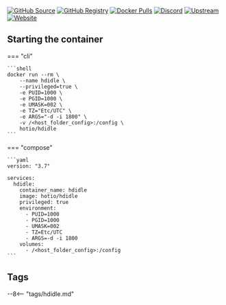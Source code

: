[![GitHub Source](https://img.shields.io/badge/github-source-ffb64c?style=flat-square&logo=github&logoColor=white&labelColor=757575)](https://github.com/hotio/hdidle)
[![GitHub Registry](https://img.shields.io/badge/github-registry-ffb64c?style=flat-square&logo=github&logoColor=white&labelColor=757575)](https://github.com/orgs/hotio/packages/container/package/hdidle)
[![Docker Pulls](https://img.shields.io/docker/pulls/hotio/hdidle?color=ffb64c&style=flat-square&label=pulls&logo=docker&logoColor=white&labelColor=757575)](https://hub.docker.com/r/hotio/hdidle)
[![Discord](https://img.shields.io/discord/610068305893523457?style=flat-square&color=ffb64c&label=discord&logo=discord&logoColor=white&labelColor=757575)](https://hotio.dev/discord)
[![Upstream](https://img.shields.io/badge/upstream-project-ffb64c?style=flat-square&labelColor=757575)](https://github.com/adelolmo/hd-idle)
[![Website](https://img.shields.io/badge/website-hotio.dev-ffb64c?style=flat-square&labelColor=757575)](https://hotio.dev/containers/hdidle)

## Starting the container

=== "cli"

    ```shell
    docker run --rm \
        --name hdidle \
        --privileged=true \
        -e PUID=1000 \
        -e PGID=1000 \
        -e UMASK=002 \
        -e TZ="Etc/UTC" \
        -e ARGS="-d -i 1800" \
        -v /<host_folder_config>:/config \
        hotio/hdidle
    ```

=== "compose"

    ```yaml
    version: "3.7"

    services:
      hdidle:
        container_name: hdidle
        image: hotio/hdidle
        privileged: true
        environment:
          - PUID=1000
          - PGID=1000
          - UMASK=002
          - TZ=Etc/UTC
          - ARGS=-d -i 1800
        volumes:
          - /<host_folder_config>:/config
    ```

## Tags

--8<-- "tags/hdidle.md"
